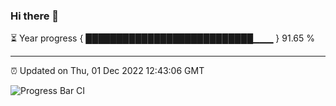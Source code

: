 ### Hi there 👋

⏳ Year progress { ███████████████████████████▁▁▁ } 91.65 %

---

⏰ Updated on Thu, 01 Dec 2022 12:43:06 GMT

![Progress Bar CI](https://github.com/ZhaoGui/ZhaoGui/workflows/Progress%20Bar%20CI/badge.svg)
